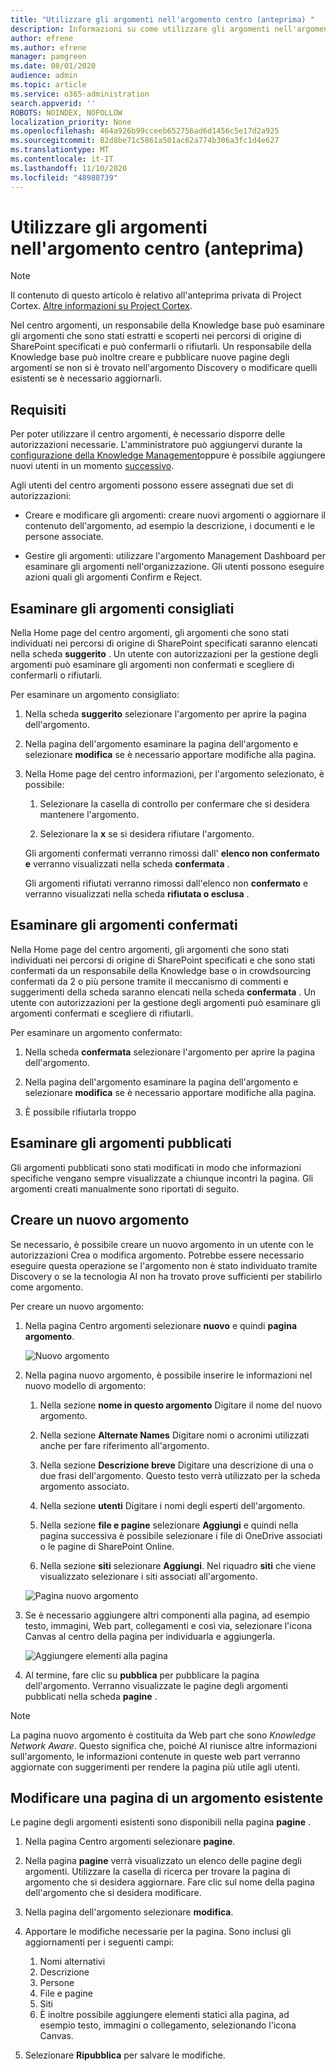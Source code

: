 ```yaml
---
title: "Utilizzare gli argomenti nell'argomento centro (anteprima) "
description: Informazioni su come utilizzare gli argomenti nell'argomento centro.
author: efrene
ms.author: efrene
manager: pamgreen
ms.date: 08/01/2020
audience: admin
ms.topic: article
ms.service: o365-administration
search.appverid: ''
ROBOTS: NOINDEX, NOFOLLOW
localization_priority: None
ms.openlocfilehash: 464a926b99cceeb652756ad6d1456c5e17d2a925
ms.sourcegitcommit: 82d8be71c5861a501ac62a774b306a3fc1d4e627
ms.translationtype: MT
ms.contentlocale: it-IT
ms.lasthandoff: 11/10/2020
ms.locfileid: "48988739"
---
```

# <a name="work-with-topics-in-the-topic-center-preview"></a>Utilizzare gli argomenti nell'argomento centro (anteprima)

> [!Note] 
> Il contenuto di questo articolo è relativo all'anteprima privata di Project Cortex. [Altre informazioni su Project Cortex](https://aka.ms/projectcortex).


Nel centro argomenti, un responsabile della Knowledge base può esaminare gli argomenti che sono stati estratti e scoperti nei percorsi di origine di SharePoint specificati e può confermarli o rifiutarli. Un responsabile della Knowledge base può inoltre creare e pubblicare nuove pagine degli argomenti se non si è trovato nell'argomento Discovery o modificare quelli esistenti se è necessario aggiornarli.

## <a name="requirements"></a>Requisiti

Per poter utilizzare il centro argomenti, è necessario disporre delle autorizzazioni necessarie. L'amministratore può aggiungervi durante la [configurazione della Knowledge Management](set-up-topic-experiences.md)oppure è possibile aggiungere nuovi utenti in un momento [successivo](give-user-permissions-to-the-topic-center.md).

Agli utenti del centro argomenti possono essere assegnati due set di autorizzazioni:

- Creare e modificare gli argomenti: creare nuovi argomenti o aggiornare il contenuto dell'argomento, ad esempio la descrizione, i documenti e le persone associate.

- Gestire gli argomenti: utilizzare l'argomento Management Dashboard per esaminare gli argomenti nell'organizzazione. Gli utenti possono eseguire azioni quali gli argomenti Confirm e Reject.


## <a name="review-suggested-topics"></a>Esaminare gli argomenti consigliati

Nella Home page del centro argomenti, gli argomenti che sono stati individuati nei percorsi di origine di SharePoint specificati saranno elencati nella scheda **suggerito** . Un utente con autorizzazioni per la gestione degli argomenti può esaminare gli argomenti non confermati e scegliere di confermarli o rifiutarli.


Per esaminare un argomento consigliato:

1. Nella scheda **suggerito** selezionare l'argomento per aprire la pagina dell'argomento.</br>

2. Nella pagina dell'argomento esaminare la pagina dell'argomento e selezionare **modifica** se è necessario apportare modifiche alla pagina.

3. Nella Home page del centro informazioni, per l'argomento selezionato, è possibile:

    1. Selezionare la casella di controllo per confermare che si desidera mantenere l'argomento.
    
    1. Selezionare la **x** se si desidera rifiutare l'argomento.

    Gli argomenti confermati verranno rimossi dall' **elenco non confermato e** verranno visualizzati nella scheda **confermata** .

    Gli argomenti rifiutati verranno rimossi dall'elenco non **confermato** e verranno visualizzati nella scheda **rifiutata o esclusa** .

## <a name="review-confirmed-topics"></a>Esaminare gli argomenti confermati

Nella Home page del centro argomenti, gli argomenti che sono stati individuati nei percorsi di origine di SharePoint specificati e che sono stati confermati da un responsabile della Knowledge base o in crowdsourcing confermati da 2 o più persone tramite il meccanismo di commenti e suggerimenti della scheda saranno elencati nella scheda **confermata** . Un utente con autorizzazioni per la gestione degli argomenti può esaminare gli argomenti confermati e scegliere di rifiutarli.


Per esaminare un argomento confermato:

1. Nella scheda **confermata** selezionare l'argomento per aprire la pagina dell'argomento.</br>

2. Nella pagina dell'argomento esaminare la pagina dell'argomento e selezionare **modifica** se è necessario apportare modifiche alla pagina.

3. È possibile rifiutarla troppo

## <a name="review-published-topics"></a>Esaminare gli argomenti pubblicati
Gli argomenti pubblicati sono stati modificati in modo che informazioni specifiche vengano sempre visualizzate a chiunque incontri la pagina. Gli argomenti creati manualmente sono riportati di seguito.

   
## <a name="create-a-new-topic"></a>Creare un nuovo argomento

Se necessario, è possibile creare un nuovo argomento in un utente con le autorizzazioni Crea o modifica argomento. Potrebbe essere necessario eseguire questa operazione se l'argomento non è stato individuato tramite Discovery o se la tecnologia AI non ha trovato prove sufficienti per stabilirlo come argomento.

Per creare un nuovo argomento:

1. Nella pagina Centro argomenti selezionare **nuovo** e quindi **pagina argomento**.

    ![Nuovo argomento](../media/content-understanding/k-new-topic.png)

2. Nella pagina nuovo argomento, è possibile inserire le informazioni nel nuovo modello di argomento:

    1. Nella sezione **nome in questo argomento** Digitare il nome del nuovo argomento.
    
    1. Nella sezione **Alternate Names** Digitare nomi o acronimi utilizzati anche per fare riferimento all'argomento.
    
    1. Nella sezione **Descrizione breve** Digitare una descrizione di una o due frasi dell'argomento. Questo testo verrà utilizzato per la scheda argomento associato.
    
    1. Nella sezione **utenti** Digitare i nomi degli esperti dell'argomento.
    
    1. Nella sezione **file e pagine** selezionare **Aggiungi** e quindi nella pagina successiva è possibile selezionare i file di OneDrive associati o le pagine di SharePoint Online.
    
    1. Nella sezione **siti** selezionare **Aggiungi**. Nel riquadro  **siti** che viene visualizzato selezionare i siti associati all'argomento.

    ![Pagina nuovo argomento](../media/content-understanding/k-new-topic-page.png)
    
3. Se è necessario aggiungere altri componenti alla pagina, ad esempio testo, immagini, Web part, collegamenti e così via, selezionare l'icona Canvas al centro della pagina per individuarla e aggiungerla.

    ![Aggiungere elementi alla pagina](../media/content-understanding/static-icon.png)

4. Al termine, fare clic su **pubblica** per pubblicare la pagina dell'argomento. Verranno visualizzate le pagine degli argomenti pubblicati nella scheda **pagine** .

> [!Note] 
> La pagina nuovo argomento è costituita da Web part che sono *Knowledge Network Aware*. Questo significa che, poiché AI riunisce altre informazioni sull'argomento, le informazioni contenute in queste web part verranno aggiornate con suggerimenti per rendere la pagina più utile agli utenti.


## <a name="edit-an-existing-topic-page"></a>Modificare una pagina di un argomento esistente

Le pagine degli argomenti esistenti sono disponibili nella pagina **pagine** . 

1. Nella pagina Centro argomenti selezionare **pagine**.

2. Nella pagina **pagine** verrà visualizzato un elenco delle pagine degli argomenti. Utilizzare la casella di ricerca per trovare la pagina di argomento che si desidera aggiornare. Fare clic sul nome della pagina dell'argomento che si desidera modificare.

3. Nella pagina dell'argomento selezionare **modifica**.

4. Apportare le modifiche necessarie per la pagina. Sono inclusi gli aggiornamenti per i seguenti campi:

    1. Nomi alternativi
    1. Descrizione
    1. Persone
    1. File e pagine
    1. Siti
    1. È inoltre possibile aggiungere elementi statici alla pagina, ad esempio testo, immagini o collegamento, selezionando l'icona Canvas.

5. Selezionare **Ripubblica** per salvare le modifiche.

<!--## See also-->


